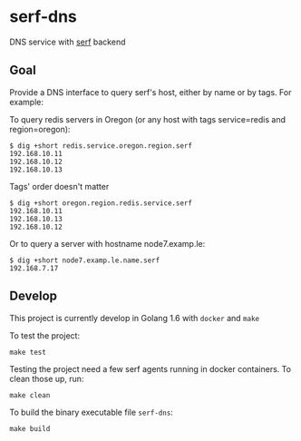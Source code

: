 # serf-dns
DNS service with [serf](https://www.serfdom.io "Hashicorp's Serf") backend

## Goal
Provide a DNS interface to query serf's host, either by name or by tags. For example:

To query redis servers in Oregon (or any host with tags service=redis and region=oregon):

```
$ dig +short redis.service.oregon.region.serf
192.168.10.11
192.168.10.12
192.168.10.13
```

Tags' order doesn't matter

```
$ dig +short oregon.region.redis.service.serf
192.168.10.11
192.168.10.13
192.168.10.12
```

Or to query a server with hostname node7.examp.le:

```
$ dig +short node7.examp.le.name.serf
192.168.7.17
```

## Develop
This project is currently develop in Golang 1.6 with `docker` and `make`

To test the project:

```
make test
```

Testing the project need a few serf agents running in docker containers. To clean those up, run:

```
make clean
```

To build the binary executable file `serf-dns`:

```
make build
```

